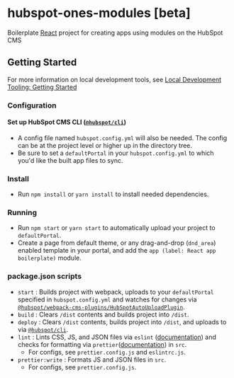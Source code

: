 # hubspot-ones-modules [beta]
Boilerplate [React](https://reactjs.org/) project for creating apps using modules on the HubSpot CMS

## Getting Started

For more information on local development tools, see [Local Development Tooling: Getting Started](https://designers.hubspot.com/docs/tools/local-development)

### Configuration

#### Set up HubSpot CMS CLI ([`@hubspot/cli`](https://www.npmjs.com/package/@hubspot/cli))
- A config file named `hubspot.config.yml` will also be needed.  The config can be at the project level or higher up in the directory tree.
- Be sure to set a `defaultPortal` in your `hubspot.config.yml` to which you'd like the built app files to sync.

### Install
- Run `npm install` or `yarn install` to install needed dependencies.

### Running
- Run `npm start` or `yarn start` to automatically upload your project to `defaultPortal`.
- Create a page from default theme, or any drag-and-drop (`dnd_area`) enabled template in your portal, and add the `app (label: React app boilerplate)` module.

### package.json scripts
- `start` : Builds project with webpack, uploads to your `defaultPortal` specified in `hubspot.config.yml` and watches for changes via [`@hubspot/webpack-cms-plugins/HubSpotAutoUploadPlugin`](https://www.npmjs.com/package/@hubspot/webpack-cms-plugins).
- `build` : Clears `/dist` contents and builds project into `/dist`.
- `deploy` : Clears `/dist` contents, builds project into `/dist`, and uploads to via [`@hubspot/cli`](https://www.npmjs.com/package/@hubspot/cli).
- `lint` : Lints CSS, JS, and JSON files via `eslint` ([documentation](https://eslint.org/docs/user-guide/configuring)) and checks for formatting via `prettier`([documentation](https://prettier.io/docs/en/configuration.html)) in `src`.
  - For configs, see `prettier.config.js` and `eslintrc.js`.
- `prettier:write` : Formats JS and JSON files in `src`.
  - For configs, see `prettier.config.js`.
